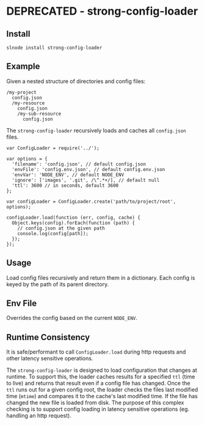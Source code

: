 # **DEPRECATED** - strong-config-loader

## Install

    slnode install strong-config-loader
    
## Example

Given a nested structure of directories and config files:

    /my-project
      config.json
      /my-resource
        config.json
        /my-sub-resource
          config.json

The `strong-config-loader` recursively loads and caches all `config.json` files.

    var ConfigLoader = require('../');

    var options = {
      'filename': 'config.json', // default config.json
      'envFile': 'config.env.json', // default config.env.json
      'envVar': 'NODE_ENV', // default NODE_ENV
      'ignore': ['images', '.git', /\^.*+/], // default null
      'ttl': 3600 // in seconds, default 3600
    };

    var configLoader = ConfigLoader.create('path/to/project/root', options);

    configLoader.load(function (err, config, cache) {
      Object.keys(config).forEach(function (path) {
        // config.json at the given path
        console.log(config[path]);
      });
    });

    
## Usage

Load config files recursively and return them in a dictionary. Each config is keyed by the path of its parent directory.

## Env File

Overrides the config based on the current `NODE_ENV`.

## Runtime Consistency

It is safe/performant to call `ConfigLoader.load` during http requests and other latency sensitive operations.

The `strong-config-loader` is designed to load configuration that changes at runtime. To support this, the loader caches results for a specified `ttl` (time to live) and returns that result even if a config file has changed. Once the `ttl` runs out for a given config root, the loader checks the files last modified time (`mtime`) and compares it to the cache's last modified time. If the file has changed the new file is loaded from disk. The purpose of this complex checking is to support config loading in latency sensitive operations (eg. handling an http request).
